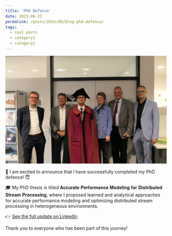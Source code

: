 ```yaml
---
title: 'PhD Defence'
date: 2023-06-23
permalink: /posts/2024/09/blog-phd-defence/
tags:
  - cool posts
  - category1
  - category2
---
```


![PhD Defence Celebration](/images/phd-defence.jpeg)

🌟 I am excited to announce that I have successfully completed my PhD defence! 😇

🎓 My PhD thesis is titled 𝐀𝐜𝐜𝐮𝐫𝐚𝐭𝐞 𝐏𝐞𝐫𝐟𝐨𝐫𝐦𝐚𝐧𝐜𝐞 𝐌𝐨𝐝𝐞𝐥𝐢𝐧𝐠 𝐟𝐨𝐫 𝐃𝐢𝐬𝐭𝐫𝐢𝐛𝐮𝐭𝐞𝐝 𝐒𝐭𝐫𝐞𝐚𝐦 𝐏𝐫𝐨𝐜𝐞𝐬𝐬𝐢𝐧𝐠, where I proposed learned and analytical approaches for accurate performance modeling and optimizing distributed stream processing in heterogeneous environments.

👉 [See the full update on LinkedIn](https://www.linkedin.com/posts/pratyushagnihotri_i-am-excited-to-announce-that-i-have-successfully-activity-7242088798774308864-qEcm?utm_source=share&utm_medium=member_desktop&rcm=ACoAAAJPxx4BsG_t_IY9Z1EjS-M-nALwbBljx6c)

Thank you to everyone who has been part of this journey!